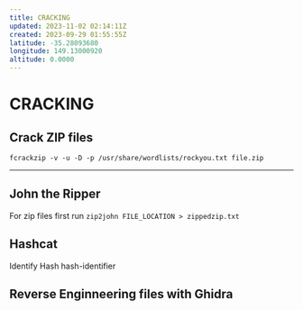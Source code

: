 ```yaml
---
title: CRACKING
updated: 2023-11-02 02:14:11Z
created: 2023-09-29 01:55:55Z
latitude: -35.28093680
longitude: 149.13000920
altitude: 0.0000
---
```


# CRACKING

## Crack ZIP files

`fcrackzip -v -u -D -p /usr/share/wordlists/rockyou.txt file.zip`

* * *
## John the Ripper
For zip files first run
`zip2john FILE_LOCATION > zippedzip.txt`

## Hashcat
Identify Hash
hash-identifier

## Reverse Enginneering files with Ghidra
